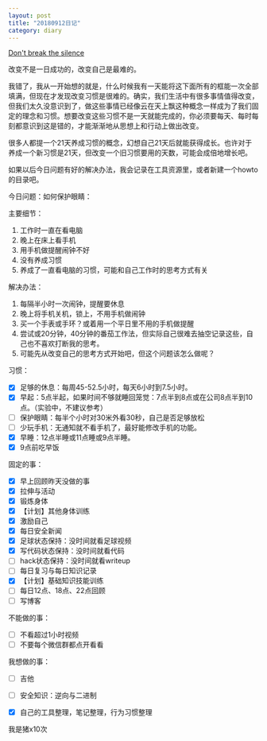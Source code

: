 ```yaml
---
layout: post
title: "20180912日记"
category: diary
---
```


[Don't break the silence](http://music.163.com/song?id=88823&userid=82415179)

改变不是一日成功的，改变自己是最难的。

我错了，我从一开始想的就是，什么时候我有一天能将这下面所有的框能一次全部填满，但现在才发现改变习惯是很难的。确实，我们生活中有很多事情值得改变，但我们太久没意识到了，做这些事情已经像云在天上飘这种概念一样成为了我们固定的理念和习惯。想要改变这些习惯不是一天就能完成的，你必须要每天、每时每刻都意识到这是错的，才能渐渐地从思想上和行动上做出改变。

很多人都提一个21天养成习惯的概念，幻想自己21天后就能获得成长。也许对于养成一个新习惯是21天，但改变一个旧习惯要用的天数，可能会成倍地增长吧。

如果以后今日问题有好的解决办法，我会记录在工具资源里，或者新建一个howto的目录吧。

今日问题：如何保护眼睛：

主要细节：
1. 工作时一直在看电脑
2. 晚上在床上看手机
3. 用手机做提醒闹钟不好
4. 没有养成习惯
5. 养成了一直看电脑的习惯，可能和自己工作时的思考方式有关

解决办法：
1. 每隔半小时一次闹钟，提醒要休息
2. 晚上将手机关机，锁上，不用手机做闹钟
3. 买一个手表或手环？或着用一个平日里不用的手机做提醒
4. 尝试或20分钟，40分钟的番茄工作法，但实际自己很难去抽空记录这些，自己也不喜欢打断我的思考。
5. 可能先从改变自己的思考方式开始吧，但这个问题该怎么做呢？

习惯：

- [x] 足够的休息：每周45-52.5小时，每天6小时到7.5小时。
- [x] 早起：5点半起，如果时间不够就睡回笼觉：7点半到8点或在公司8点半到10点。（实验中，不建议参考）
- [ ] 保护眼睛：每半个小时对30米外看30秒，自己是否足够放松
- [ ] 少玩手机：无通知就不看手机了，最好能修改手机的功能。
- [x] 早睡：12点半睡或11点睡或9点半睡。
- [x] 9点前吃早饭

固定的事：
- [x] 早上回顾昨天没做的事
- [x] 拉伸与活动
- [x] 锻炼身体
- [x] 【计划】其他身体训练
- [x] 激励自己
- [x] 每日安全新闻
- [x] 足球状态保持：没时间就看足球视频
- [x] 写代码状态保持：没时间就看代码
- [ ] hack状态保持：没时间就看writeup
- [ ] 每日复习与每日知识记录
- [x] 【计划】基础知识技能训练
- [ ] 每日12点、18点、22点回顾
- [ ] 写博客

不能做的事：
- [ ] 不看超过1小时视频
- [ ] 不要每个微信群都点开看看

我想做的事：
- [ ] 吉他
- [ ] 安全知识：逆向与二进制
- [x] 自己的工具整理，笔记整理，行为习惯整理


我是猪x10次